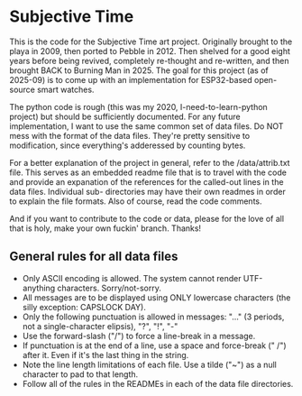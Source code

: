 # Subjective Time

This is the code for the Subjective Time art project.  Originally brought to the playa in 2009, then ported to Pebble in 2012.  Then
shelved for a good eight years before being revived, completely re-thought and re-written, and then brought BACK to Burning Man in
2025.  The goal for this project (as of 2025-09) is to come up with an implementation for ESP32-based open-source smart watches.

The python code is rough (this was my 2020, I-need-to-learn-python project) but should be sufficiently documented.  For any future
implementation, I want to use the same common set of data files.  Do NOT mess with the format of the data files.  They're pretty
sensitive to modification, since everything's adderessed by counting bytes.

For a better explanation of the project in general, refer to the /data/attrib.txt file.  This serves as an embedded readme file that
is to travel with the code and provide an expanation of the references for the called-out lines in the data files.  Individual sub-
directories may have their own readmes in order to explain the file formats.  Also of course, read the code comments.

And if you want to contribute to the code or data, please for the love of all that is holy, make your own fuckin' branch.  Thanks!

## General rules for all data files

- Only ASCII encoding is allowed.  The system cannot render UTF-anything characters.  Sorry/not-sorry.
- All messages are to be displayed using ONLY lowercase characters (the silly exception: CAPSLOCK DAY).
- Only the following punctuation is allowed in messages: "..." (3 periods, not a single-character elipsis), "?", "!", "-"
- Use the forward-slash ("/") to force a line-break in a message.
- If punctuation is at the end of a line, use a space and force-break (" /") after it.  Even if it's the last thing in the string.
- Note the line length limitations of each file.  Use a tilde ("~") as a null character to pad to that length.
- Follow all of the rules in the READMEs in each of the data file directories.
